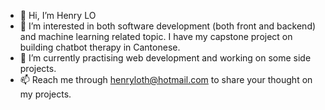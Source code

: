 - 👋 Hi, I’m Henry LO
- 👀 I’m interested in both software development (both front and backend) and machine learning related topic. I have my capstone project on building chatbot therapy in Cantonese.
- 🌱 I’m currently practising web development and working on some side projects.
- 📫 Reach me through henryloth@hotmail.com to share your thought on my projects.

<!---
Henrylo1227/Henrylo1227 is a ✨ special ✨ repository because its `README.md` (this file) appears on your GitHub profile.
You can click the Preview link to take a look at your changes.
--->
